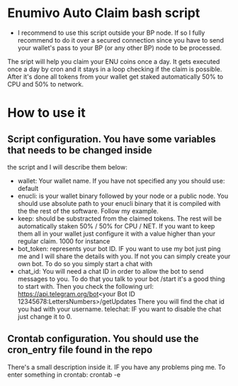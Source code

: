# Enumivo Auto Claim bash script
* I recommend to use this script outside your BP node. If so I fully recommend to
do it over a secured connection since you have to send your wallet's pass to your
BP (or any other BP) node to be processed.

The sript will help you claim your ENU coins once a day. It gets executed once a
day by cron and it stays in a loop checking if the claim is possible. After it's
done all tokens from your wallet get staked automatically 50% to CPU and 50% to
network.
# How to use it
## Script configuration. You have some variables that needs to be changed inside
the script and I will describe them below:
- wallet: Your wallet name. If you have not specified any you should use: default
- enucli: is your wallet binary followed by your node or a public node. You should
use absolute path to your enucli binary that it is compiled with the the rest of
the software. Follow my example.
- keep: should be substracted from the claimed tokens. The rest will be
automatically staken 50% / 50% for CPU / NET. If you want to keep them all in
your wallet just configure it with a value higher than your regular claim. 1000
for instance
- bot_token: represents your bot ID. IF you want to use my bot just ping me and
I will share the details with you. If not you can simply create your own bot. To
do so you simply start a chat with  
- chat_id: You will need a chat ID in order to allow the bot to send messages to
you. To do that you talk to your bot /start it's a good thing to start with. Then
you check the following url:
https://api.telegram.org/bot<your Bot ID 12345678:LettersNumbers>/getUpdates
There you will find the chat id you had with your username.
telechat: IF you want to disable the chat just change it to 0.
## Crontab configuration. You should use the cron_entry file found in the repo
There's a small description inside it. IF you have any problems ping me.
To enter something in crontab: crontab -e
